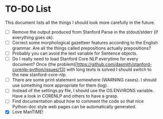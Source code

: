 TO-DO List
=======

This document lists all the things I should look more carefully in the future.

- [ ] Remove the output produced from Stanford Parse in the stdout/stderr (if
  everything goes ok).
- [ ] Correct some morphological gazetteer features according to the English
  grammar. Are all the things called prepositions actually prepositions?
- [ ] Probably you can avoid the text variable for Sentence objects.
- [ ] Do I really need to load Stanford Core NLP everytime for every document?
  Once (the problem)[https://github.com/dasmith/stanford-corenlp-python/issues/13] with long texts is solved I should switch to the new stanford-core-nlp.
- [ ] There are some print statement somewhere (WARNING cases). I should use
  something more appropriate for them (log).
- [ ] Instead of the settings.py file, I should use the OS.ENVIRONS variable.
  Have a look in CORENLP and others to have a grasp.
- [ ] Find documentation about how to comment the code so that nice Python-doc
  style web pages can be automatically generated.
- [x] Love ManTIME!
